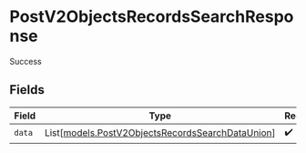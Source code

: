 # PostV2ObjectsRecordsSearchResponse

Success


## Fields

| Field                                                                                                | Type                                                                                                 | Required                                                                                             | Description                                                                                          |
| ---------------------------------------------------------------------------------------------------- | ---------------------------------------------------------------------------------------------------- | ---------------------------------------------------------------------------------------------------- | ---------------------------------------------------------------------------------------------------- |
| `data`                                                                                               | List[[models.PostV2ObjectsRecordsSearchDataUnion](../models/postv2objectsrecordssearchdataunion.md)] | :heavy_check_mark:                                                                                   | N/A                                                                                                  |